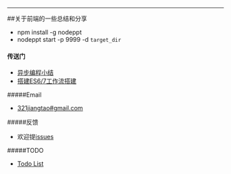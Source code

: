 ---
##关于前端的一些总结和分享
* npm install -g nodeppt
* nodeppt start -p 9999 -d `target_dir`

#### 传送门
* [异步编程小结](test)
* [搭建ES6/7工作流搭建](http://jthwong.github.io/shares/doc/es67workflow.htm)

#####Email
* [321jiangtao#gmail.com](mailto:321jiangtao@gmail.com)

#####反馈
* 欢迎提[issues](https://github.com/jtHwong/shares/issues)

#####TODO
* [Todo List](TODO.md)
